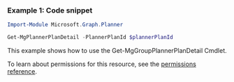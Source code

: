 ### Example 1: Code snippet

```powershellImport-Module Microsoft.Graph.Planner

Get-MgPlannerPlanDetail -PlannerPlanId $plannerPlanId
```
This example shows how to use the Get-MgGroupPlannerPlanDetail Cmdlet.
To learn about permissions for this resource, see the [permissions reference](/graph/permissions-reference).

